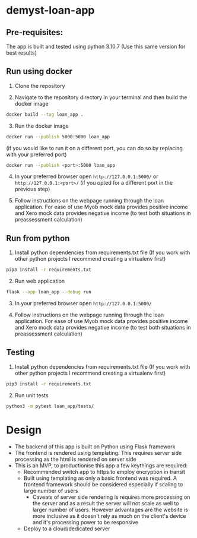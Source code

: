 # demyst-loan-app

## Pre-requisites: 
The app is built and tested using python 3.10.7
(Use this same version for best results)

## Run using docker
1. Clone the repository

2. Navigate to the repository directory in your terminal and then build the docker image
```bash
docker build --tag loan_app .
```

3. Run the docker image
```bash
docker run --publish 5000:5000 loan_app
```
(if you would like to run it on a different port, you can do so by replacing <port> with your preferred port)
```bash
docker run --publish <port>:5000 loan_app
```

4. In your preferred browser open `http://127.0.0.1:5000/` or `http://127.0.0.1:<port>/` (if you opted for a different port in the previous step)

5. Follow instructions on the webpage running through the loan application. For ease of use Myob mock data provides positive income and Xero mock data provides negative income (to test both situations in preassessment calculation)

## Run from python
1. Install python dependencies from requirements.txt file
(If you work with other python projects I recommend creating a virtualenv first)
```bash
pip3 install -r requirements.txt
```

2. Run web application
```bash
flask --app loan_app --debug run 
```

3. In your preferred browser open `http://127.0.0.1:5000/`

4. Follow instructions on the webpage running through the loan application. For ease of use Myob mock data provides positive income and Xero mock data provides negative income (to test both situations in preassessment calculation)


## Testing
1. Install python dependencies from requirements.txt file
(If you work with other python projects I recommend creating a virtualenv first)
```bash
pip3 install -r requirements.txt
```

2. Run unit tests
```bash
python3 -m pytest loan_app/tests/
```

# Design
* The backend of this app is built on Python using Flask framework
* The frontend is rendered using templating. This requires server side processing as the html is rendered on server side
* This is an MVP, to productionise this app a few keythings are required:
  * Recommended switch app to https to employ encryption in transit
  * Built using templating as only a basic frontend was required. A frontend framework should be considered especially if scaling to large number of users
    * Caveats of server side rendering is requires more processing on the server and as a result the server will not scale as well to larger number of users. However advantages are the website is more inclusive as it doesn't rely as much on the client's device and it's processing power to be responsive
  * Deploy to a cloud/dedicated server
